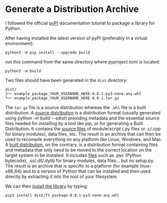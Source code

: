 # Generate a Distribution Archive

I followed the official [pyPI](https://packaging.python.org/en/latest/tutorials/packaging-projects) documentation tutorial to package a library for Python.

After having installed the latest version of pyPI (preferably in a virtual environment):
```
python3 -m pip install --upgrade build
```

run this command from the same directory where pyproject.toml is located:
```
python3 -m build
```

Two files should have been generated in the `dist` directory:
```
dist/
├── example_package_YOUR_USERNAME_HERE-0.0.1-py3-none-any.whl
└── example_package_YOUR_USERNAME_HERE-0.0.1.tar.gz
```

The `tar.gz` file is a source distribution whereas the `.whl` file is a built distribution.
A [source distribution](https://packaging.python.org/en/latest/glossary/#term-Source-Distribution-or-sdist) is a distribution format (usually generated using python -m build --sdist) providing metadata and the essential source files needed for installing by a tool like pip, or for generating a Built Distribution. It contains the [source files](https://www.geeksforgeeks.org/source-distribution-and-built-distribution-in-python) of module/script (.py files or .c/.cpp for binary modules), data files, etc. The result is an archive that can then be used to recompile everything on any platform like Linux, Windows, and Mac.
A [built distribution](https://packaging.python.org/en/latest/glossary/#term-Built-Distribution), on the contrary, is a distribution format containing files and metadata that only need to be moved to the correct location on the target system to be installed. It includes [files](https://www.geeksforgeeks.org/source-distribution-and-built-distribution-in-python) such as .pyc (Python bytecode), .so/.dll/.dylib for binary modules, data files… but no setup.py. The result is an archive that is specific to a platform (for example linux-x86_64) and to a version of Python that can be installed and then used directly by extracting it into the root of your filesystem.

We can then [install the library](https://stackoverflow.com/a/27909082) by typing:

```
pip3 install dist/ft_package-0.0.1-py3-none-any.whl
```